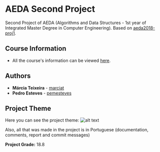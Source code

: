 # AEDA Second Project

Second Project of AEDA (Algorithms and Data Structures - 1st year of Integrated Master Degree in Computer Engineering).
Based on [aeda2018-proj1](https://github.com/pemesteves/aeda2018-proj1).

## Course Information

* All the course's information can be viewed [here](https://sigarra.up.pt/feup/pt/ucurr_geral.ficha_uc_view?pv_ocorrencia_id=419991).

## Authors

* **Márcia Teixeira** - [marciat](https://github.com/marciat)
* **Pedro Esteves** - [pemesteves](https://github.com/pemesteves)

## Project Theme

Here you can see the project theme:
![alt text](https://github.com/pemesteves/aeda2018-proj2/blob/master/tema.PNG) 

Also, all that was made in the project is in Portuguese (documentation, comments, report and commit messages) 

**Project Grade:** 18.8
